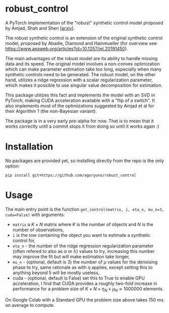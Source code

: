 # robust_control

A PyTorch implementation of the "robust" synthetic control model proposed by Amjad, Shah and Shen \[[arxiv](https://arxiv.org/abs/1711.06940)\].

The robust synthetic control is an extension of the original synthetic control model, proposed by Abadie, Diamond and Hainmueller (for overview see:
https://www.aeaweb.org/articles?id=10.1257/jel.20191450).

The main advantages of the robust model are its ability to handle missing data and its speed. The original model involves a
non-convex optimization which can make parameter estimation take too long, especially when many synthetic controls need to be generated. The robust model,
on the other hand, utilizes a ridge regression with a scalar regularization parameter, which makes it possible to use singular value decomposition for
estimation.

This package utilizes this fact and implements the model with an SVD in PyTorch, making CUDA acceleration available with a "flip of a switch". It also
implements most of the optimizations suggested by Amjad et al for their Algorithm 1 (the non-Bayesian variant).

The package is in a very early pre-alpha for now. That is to mean that it works correctly until a commit stops it from doing so until it works
again :)

# Installation

No packages are provided yet, so installing directly from the repo is the only option:

`pip install git+https://github.com/agoryuno/robust_control`

# Usage

The main entry point is the function `get_control(matrix, i, eta_n, mu_n=3, cuda=False)` with arguments:

- `matrix` a $K \times N$ matrix where $K$ is the number of objects and $N$ is the number of observations,
- `i` is the row containing the object you want to estimate a synthetic control for,
- `eta_n` - the number of the ridge regression regularization parameter (often refered to also as $\alpha$ or $\lambda$) values to try, increasing this number may improve the fit but will make estimation take longer,
- `mu_n` - (optional, default is 3) the number of $\mu$ values for the denoising phase to try, same rationale as with $\eta$ applies, except setting this to anything beyond 5 will be mostly useless,
- cuda - (optional, default is False) set this to True to enable GPU acceleration, I find that CUDA provides a roughly two-fold increase in performance for a problem size of $K \times N \times \eta_N \times \mu_N \approx 1 000 000$ elements.

On Google Colab with a Standard GPU the problem size above takes 150 ms on average to compute.
